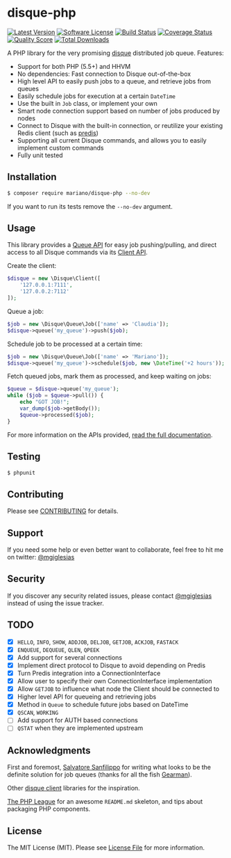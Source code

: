 # disque-php

[![Latest Version](https://img.shields.io/packagist/v/mariano/disque-php.svg?style=flat-square)](https://github.com/mariano/disque-php/releases)
[![Software License](https://img.shields.io/badge/license-MIT-brightgreen.svg?style=flat-square)](LICENSE.md)
[![Build Status](https://img.shields.io/travis/mariano/disque-php/master.svg?style=flat-square)](https://travis-ci.org/mariano/disque-php)
[![Coverage Status](https://img.shields.io/scrutinizer/coverage/g/mariano/disque-php.svg?style=flat-square)](https://scrutinizer-ci.com/g/mariano/disque-php/code-structure)
[![Quality Score](https://img.shields.io/scrutinizer/g/mariano/disque-php.svg?style=flat-square)](https://scrutinizer-ci.com/g/mariano/disque-php)
[![Total Downloads](https://img.shields.io/packagist/dt/mariano/disque-php.svg?style=flat-square)](https://packagist.org/packages/mariano/disque-php)

A PHP library for the very promising [disque](https://github.com/antirez/disque)
distributed job queue. Features:

* Support for both PHP (5.5+) and HHVM
* No dependencies: Fast connection to Disque out-of-the-box
* High level API to easily push jobs to a queue, and retrieve jobs from queues
* Easily schedule jobs for execution at a certain `DateTime`
* Use the built in `Job` class, or implement your own
* Smart node connection support based on number of jobs produced by nodes
* Connect to Disque with the built-in connection, or reutilize your existing Redis client (such as [predis](https://github.com/nrk/predis))
* Supporting all current Disque commands, and allows you to easily implement custom commands
* Fully unit tested

## Installation

```bash
$ composer require mariano/disque-php --no-dev
```

If you want to run its tests remove the `--no-dev` argument.

## Usage

This library provides a [Queue API](docs/README.md#queue-api) for easy job 
pushing/pulling, and direct access to all Disque commands via its 
[Client API](docs/README.md#client-api).

Create the client:

```php
$disque = new \Disque\Client([
    '127.0.0.1:7111',
    '127.0.0.2:7112'
]);
```

Queue a job:

```php
$job = new \Disque\Queue\Job(['name' => 'Claudia']);
$disque->queue('my_queue')->push($job);
```

Schedule job to be processed at a certain time:

```php
$job = new \Disque\Queue\Job(['name' => 'Mariano']);
$disque->queue('my_queue')->schedule($job, new \DateTime('+2 hours'));
```

Fetch queued jobs, mark them as processed, and keep waiting on jobs:

```php
$queue = $disque->queue('my_queue');
while ($job = $queue->pull()) {
    echo "GOT JOB!";
    var_dump($job->getBody());
    $queue->processed($job);
}
```

For more information on the APIs provided, 
[read the full documentation](docs/README.md).

## Testing

``` bash
$ phpunit
```

## Contributing

Please see [CONTRIBUTING](CONTRIBUTING.md) for details.

## Support

If you need some help or even better want to collaborate, feel free to hit me 
on twitter: [@mgiglesias](https://twitter.com/mgiglesias)

## Security

If you discover any security related issues, please contact [@mgiglesias](https://twitter.com/mgiglesias)
instead of using the issue tracker.

## TODO

- [x] `HELLO`, `INFO`, `SHOW`, `ADDJOB`, `DELJOB`, `GETJOB`, `ACKJOB`, `FASTACK`
- [x] `ENQUEUE`, `DEQUEUE`, `QLEN`, `QPEEK`
- [x] Add support for several connections
- [x] Implement direct protocol to Disque to avoid depending on Predis
- [x] Turn Predis integration into a ConnectionInterface
- [x] Allow user to specify their own ConnectionInterface implementation
- [x] Allow `GETJOB` to influence what node the Client should be connected to
- [x] Higher level API for queueing and retrieving jobs
- [x] Method in `Queue` to schedule future jobs based on DateTime
- [x] `QSCAN`, `WORKING`
- [ ] Add support for AUTH based connections
- [ ] `QSTAT` when they are implemented upstream

## Acknowledgments

First and foremost, [Salvatore Sanfilippo](https://twitter.com/antirez) for writing what looks to be the
definite solution for job queues (thanks for all the fish [Gearman](http://gearman.org/)).

Other [disque client](https://github.com/antirez/disque#client-libraries) 
libraries for the inspiration.

[The PHP League](https://thephpleague.com) for an awesome `README.md` skeleton,
and tips about packaging PHP components.

## License

The MIT License (MIT). Please see [License File](LICENSE.md) for more information.
